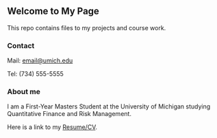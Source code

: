 ## Welcome to My Page

This repo contains files to my projects and course work. 

### Contact

Mail: email@umich.edu

Tel: (734) 555-5555

### About me
I am a First-Year Masters Student at the University of Michigan
studying Quantitative Finance and Risk Management. 

Here is a link to my [Resume/CV](https://www.google.com).

